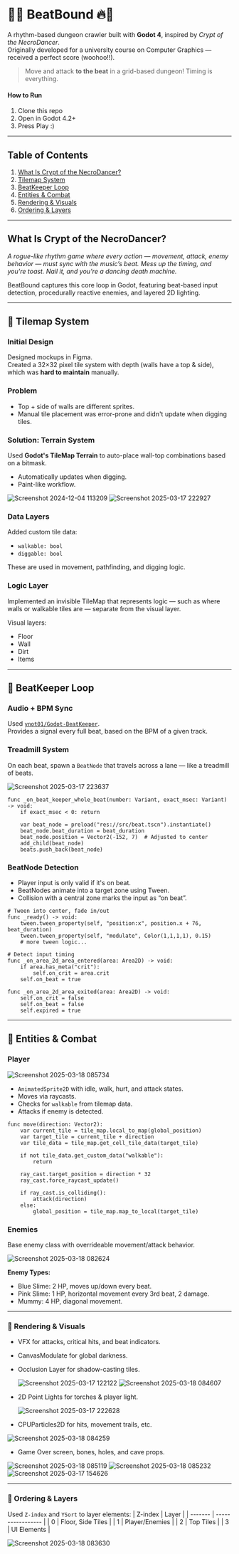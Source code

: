 # 🎵🔥 BeatBound 🔥🎵

A rhythm-based dungeon crawler built with **Godot 4**, inspired by *Crypt of the NecroDancer*.  
Originally developed for a university course on Computer Graphics — received a perfect score (woohoo!!).

> Move and attack **to the beat** in a grid-based dungeon! Timing is everything.

#### How to Run
1. Clone this repo
2. Open in Godot 4.2+
3. Press Play :)
---

## Table of Contents
1. [What Is Crypt of the NecroDancer?](#what-is-crypt-of-the-necrodancer)
2. [Tilemap System](#tilemap-system)
3. [BeatKeeper Loop](#beatkeeper-loop)
4. [Entities & Combat](#entities--combat)
5. [Rendering & Visuals](#rendering--visuals)
6. [Ordering & Layers](#ordering--layers)

---

## What Is Crypt of the NecroDancer?

*A rogue-like rhythm game where every action — movement, attack, enemy behavior — must sync with the music’s beat. Mess up the timing, and you're toast. Nail it, and you're a dancing death machine.*

BeatBound captures this core loop in Godot, featuring beat-based input detection, procedurally reactive enemies, and layered 2D lighting.

---

## 🧱 Tilemap System

### Initial Design
Designed mockups in Figma.  
Created a 32×32 pixel tile system with depth (walls have a top & side), which was **hard to maintain** manually.

### Problem
- Top + side of walls are different sprites.
- Manual tile placement was error-prone and didn't update when digging tiles.

### Solution: Terrain System
Used **Godot's TileMap Terrain** to auto-place wall-top combinations based on a bitmask.

- Automatically updates when digging.
- Paint-like workflow.

![Screenshot 2024-12-04 113209](https://github.com/user-attachments/assets/e90384e5-a3ec-4f20-977a-dee6d9d97f69)
![Screenshot 2025-03-17 222927](https://github.com/user-attachments/assets/916f8c95-907d-4348-a367-053c7bab59a3)


### Data Layers
Added custom tile data:
- `walkable: bool`
- `diggable: bool`

These are used in movement, pathfinding, and digging logic.

### Logic Layer
Implemented an invisible TileMap that represents logic — such as where walls or walkable tiles are — separate from the visual layer.

Visual layers:
- Floor
- Wall
- Dirt
- Items

---

## 🕺 BeatKeeper Loop

### Audio + BPM Sync
Used [`ynot01/Godot-BeatKeeper`](https://github.com/ynot01/Godot-BeatKeeper).  
Provides a signal every full beat, based on the BPM of a given track.

### Treadmill System
On each beat, spawn a `BeatNode` that travels across a lane — like a treadmill of beats.

![Screenshot 2025-03-17 223637](https://github.com/user-attachments/assets/50060990-65e0-4633-8624-b9274f8846da)

```gdscript
func _on_beat_keeper_whole_beat(number: Variant, exact_msec: Variant) -> void:
	if exact_msec < 0: return
	
	var beat_node = preload("res://src/beat.tscn").instantiate()
	beat_node.beat_duration = beat_duration
	beat_node.position = Vector2(-152, 7)  # Adjusted to center
	add_child(beat_node)
	beats.push_back(beat_node)
```
### BeatNode Detection
- Player input is only valid if it's on beat.
- BeatNodes animate into a target zone using Tween.
- Collision with a central zone marks the input as “on beat”.
```gdscript
# Tween into center, fade in/out
func _ready() -> void:
	tween.tween_property(self, "position:x", position.x + 76, beat_duration)
	tween.tween_property(self, "modulate", Color(1,1,1,1), 0.15)
	# more tween logic...
```
```gdscript
# Detect input timing
func _on_area_2d_area_entered(area: Area2D) -> void:
	if area.has_meta("crit"):
		self.on_crit = area.crit
	self.on_beat = true

func _on_area_2d_area_exited(area: Area2D) -> void:
	self.on_crit = false
	self.on_beat = false
	self.expired = true
```

---

## 🧍 Entities & Combat
### Player

![Screenshot 2025-03-18 085734](https://github.com/user-attachments/assets/56641209-aa37-4796-a811-87fac5eeb8f6)

- `AnimatedSprite2D` with idle, walk, hurt, and attack states.
- Moves via raycasts.
- Checks for `walkable` from tilemap data.
- Attacks if enemy is detected.

```gdscript
func move(direction: Vector2):
	var current_tile = tile_map.local_to_map(global_position)
	var target_tile = current_tile + direction
	var tile_data = tile_map.get_cell_tile_data(target_tile)
	
	if not tile_data.get_custom_data("walkable"):
		return
	
	ray_cast.target_position = direction * 32
	ray_cast.force_raycast_update()
	
	if ray_cast.is_colliding():
		attack(direction)
	else:
		global_position = tile_map.map_to_local(target_tile)
```
### Enemies
Base enemy class with overrideable movement/attack behavior.

![Screenshot 2025-03-18 082624](https://github.com/user-attachments/assets/1ff5d575-bd3a-4b4d-a10c-0483574065b2)

**Enemy Types:**
- Blue Slime: 2 HP, moves up/down every beat.
- Pink Slime: 1 HP, horizontal movement every 3rd beat, 2 damage.
- Mummy: 4 HP, diagonal movement.

---

### 🌌 Rendering & Visuals
- VFX for attacks, critical hits, and beat indicators.
- CanvasModulate for global darkness.
- Occlusion Layer for shadow-casting tiles.
  
  ![Screenshot 2025-03-17 122122](https://github.com/user-attachments/assets/112252a2-b9e0-4dab-9354-ffe0cf00194b)
![Screenshot 2025-03-18 084607](https://github.com/user-attachments/assets/3498cc68-6181-4f7a-ac16-85d3f2270e21)
- 2D Point Lights for torches & player light.
  
  ![Screenshot 2025-03-17 222628](https://github.com/user-attachments/assets/505940a5-3019-4b5b-8f59-b92b74018fe7)
- CPUParticles2D for hits, movement trails, etc.
  
![Screenshot 2025-03-18 084259](https://github.com/user-attachments/assets/2377c8d0-a527-4ffe-af93-cb06ff48ae20)

- Game Over screen, bones, holes, and cave props.

![Screenshot 2025-03-18 085119](https://github.com/user-attachments/assets/2e006da8-c7aa-4aec-b109-43df1d60f038)
![Screenshot 2025-03-18 085232](https://github.com/user-attachments/assets/e4f527e1-d908-4a47-a1b4-fdb022a05cb3)
![Screenshot 2025-03-17 154626](https://github.com/user-attachments/assets/5745a169-3d2f-4d97-b9ed-de6b89ec30cf)

---

### 🧭 Ordering & Layers
Used `Z-index` and `YSort` to layer elements:
| Z-index | Layer             |
| ------- | ----------------- |
| 0       | Floor, Side Tiles |
| 1       | Player/Enemies    |
| 2       | Top Tiles         |
| 3       | UI Elements       |

![Screenshot 2025-03-18 083630](https://github.com/user-attachments/assets/74a3ae5e-bac6-4d98-aea1-3aa620786c23)








